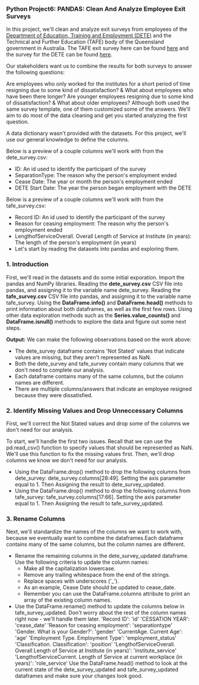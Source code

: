 ### Python Project6: PANDAS: Clean And Analyze Employee Exit Surveys
In this project, we'll clean and analyze exit surveys from employees of the [Department of Education, Training and Employment (DETE)](https://en.wikipedia.org/wiki/Department_of_Education_and_Training_(Queensland)) and the Technical and Further Education (TAFE) body of the Queensland government in Australia. The TAFE exit survey here can be found [here](https://data.gov.au/dataset/ds-qld-89970a3b-182b-41ea-aea2-6f9f17b5907e/details?q=exit%20survey) and the survey for the DETE can be found [here](https://data.gov.au/dataset/ds-qld-fe96ff30-d157-4a81-851d-215f2a0fe26d/details?q=exit%20survey).

Our stakeholders want us to combine the results for both surveys to answer the following questions:

Are employees who only worked for the institutes for a short period of time resigning due to some kind of dissatisfaction? & What about employees who have been there longer?
Are younger employees resigning due to some kind of dissatisfaction? & What about older employees?
Although both used the same survey template, one of them customized some of the answers. We'll aim to do most of the data cleaning and get you started analyzing the first question.

A data dictionary wasn't provided with the datasets. For this project, we'll use our general knowledge to define the columns.

Below is a preview of a couple columns we'll work with from the dete_survey.csv:

- ID: An id used to identify the participant of the survey
- SeparationType: The reason why the person's employment ended
- Cease Date: The year or month the person's employment ended
- DETE Start Date: The year the person began employment with the DETE

Below is a preview of a couple columns we'll work with from the tafe_survey.csv:

- Record ID: An id used to identify the participant of the survey
- Reason for ceasing employment: The reason why the person's employment ended
- LengthofServiceOverall. Overall Length of Service at Institute (in years): The length of the person's employment (in years)
- Let's start by reading the datasets into pandas and exploring them.

### 1. Introduction
First, we'll read in the datasets and do some initial exporation.
Import the pandas and NumPy libraries. Reading the __dete_survey.csv__ CSV file into pandas, and assigning it to the variable name dete_survey. Reading the __tafe_survey.csv__ CSV file into pandas, and assigning it to the variable name tafe_survey.
Using the __DataFrame.info()__ and __DataFrame.head()__ methods to print information about both dataframes, as well as the first few rows. Using other data exploration methods such as the __Series.value_counts()__ and __DataFrame.isnull()__ methods to explore the data and figure out some next steps.

__Output:__
We can make the following observations based on the work above:

- The dete_survey dataframe contains 'Not Stated' values that indicate values are missing, but they aren't represented as NaN.
- Both the dete_survey and tafe_survey contain many columns that we don't need to complete our analysis.
- Each dataframe contains many of the same columns, but the column names are different.
- There are multiple columns/answers that indicate an employee resigned because they were dissatisfied.

### 2. Identify Missing Values and Drop Unneccessary Columns
First, we'll correct the Not Stated values and drop some of the columns we don't need for our analysis.

To start, we'll handle the first two issues. Recall that we can use the pd.read_csv() function to specify values that should be represented as NaN. We'll use this function to fix the missing values first. Then, we'll drop columns we know we don't need for our analysis.
- Using the DataFrame.drop() method to drop the following columns from dete_survey: dete_survey.columns[28:49]. Setting the axis parameter equal to 1. Then Assigning the result to dete_survey_updated.
- Using the DataFrame.drop() method to drop the following columns from tafe_survey: tafe_survey.columns[17:66]. Setting the axis parameter equal to 1. Then Assigning the result to tafe_survey_updated.

### 3. Rename Columns
Next, we'll standardize the names of the columns we want to work with, because we eventually want to combine the dataframes.Each dataframe contains many of the same columns, but the column names are different.

- Rename the remaining columns in the dete_survey_updated dataframe. Use the following criteria to update the column names:
  - Make all the capitalization lowercase.
  - Remove any trailing whitespace from the end of the strings.
  - Replace spaces with underscores ('_').
  - As an example, Cease Date should be updated to cease_date.
  - Remember you can use the DataFrame.columns attribute to print an array of the existing column names.
- Use the DataFrame.rename() method to update the columns below in tafe_survey_updated. Don't worry about the rest of the column names right now - we'll handle them later.
'Record ID': 'id'
'CESSATION YEAR': 'cease_date'
'Reason for ceasing employment': 'separationtype'
'Gender. What is your Gender?': 'gender'
'CurrentAge. Current Age': 'age'
'Employment Type. Employment Type': 'employment_status'
'Classification. Classification': 'position'
'LengthofServiceOverall. Overall Length of Service at Institute (in years)': 'institute_service'
'LengthofServiceCurrent. Length of Service at current workplace (in years)': 'role_service'
Use the DataFrame.head() method to look at the current state of the dete_survey_updated and tafe_survey_updated dataframes and make sure your changes look good.

